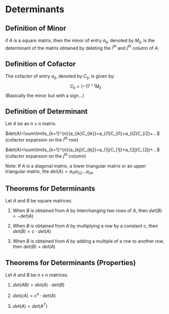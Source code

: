 # Determinants

## Definition of Minor

if $A$ is a square matrix, then the minor of entry $a_{ij}$, denoted by $M_{ij}$, is the determinant of the matrix obtained by deleting the $i^{th}$ and $j^{th}$ column of $A$.

## Definition of Cofactor

The cofactor of entry $a_{ij}$, denoted by $C_{ij}$, is given by:
$$
C_{ij}=(-1)^{i+j}M_{ij}
$$
(Basically the minor but with a sign...)

## Definition of Determinant

Let $A$ be an $n \times n$ matrix.

$det(A)=\sum\limits_{k=1}^{n}{a_{ik}C_{ik}}=a_{i1}C_{i1}+a_{i2}C_{i2}+...$
(cofactor expansion on the $i^{th}$ row)

$det(A)=\sum\limits_{k=1}^{n}{a_{kj}C_{kj}}=a_{1j}C_{1j}+a_{2j}C_{2j}+...$
(cofactor expansion on the $j^{th}$ column)

Note:
If $A$ is a diagonal matrix, a lower triangular matrix or an upper triangular matrix, the $det(A)=a_{11}a_{22}...a_{nn}$

## Theorems for Determinants

Let $A$ and $B$ be square matrices.

1. When $B$ is obtained from $A$ by interchanging two rows of $A$, then $det(B)=-det(A)$

2. When $B$ is obtained from $A$ by multiplying a row by a constant $c$, then $det(B)=c \cdot det(A)$

3. When $B$ is obtained from $A$ by adding a multiple of a row to another row, then $det(B)=det(A)$

## Theorems for Determinants (Properties)

Let $A$ and $B$ be $n \times n$ matrices.

1. $det(AB)=det(A) \cdot det(B)$

2. $det(cA)=c^n \cdot det(A)$

3. $det(A)=det(A^T)$

